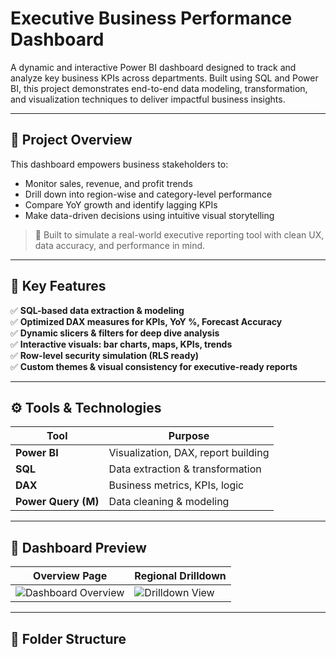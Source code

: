 # Executive Business Performance Dashboard
A dynamic and interactive Power BI dashboard designed to track and analyze key business KPIs across departments. Built using SQL and Power BI, this project demonstrates end-to-end data modeling, transformation, and visualization techniques to deliver impactful business insights.

---

## 📌 Project Overview

This dashboard empowers business stakeholders to:
- Monitor sales, revenue, and profit trends
- Drill down into region-wise and category-level performance
- Compare YoY growth and identify lagging KPIs
- Make data-driven decisions using intuitive visual storytelling

> 💼 Built to simulate a real-world executive reporting tool with clean UX, data accuracy, and performance in mind.

---

## 🧠 Key Features

✅ **SQL-based data extraction & modeling**  
✅ **Optimized DAX measures for KPIs, YoY %, Forecast Accuracy**  
✅ **Dynamic slicers & filters for deep dive analysis**  
✅ **Interactive visuals: bar charts, maps, KPIs, trends**  
✅ **Row-level security simulation (RLS ready)**  
✅ **Custom themes & visual consistency for executive-ready reports**

---

## ⚙️ Tools & Technologies

| Tool        | Purpose                         |
|-------------|----------------------------------|
| **Power BI** | Visualization, DAX, report building |
| **SQL**      | Data extraction & transformation   |
| **DAX**      | Business metrics, KPIs, logic      |
| **Power Query (M)** | Data cleaning & modeling     |

---

## 📸 Dashboard Preview

| Overview Page | Regional Drilldown |
|---------------|--------------------|
| ![Dashboard Overview](./assets/screenshots/overview.png) | ![Drilldown View](./assets/screenshots/charts.png) |

---

## 📁 Folder Structure
